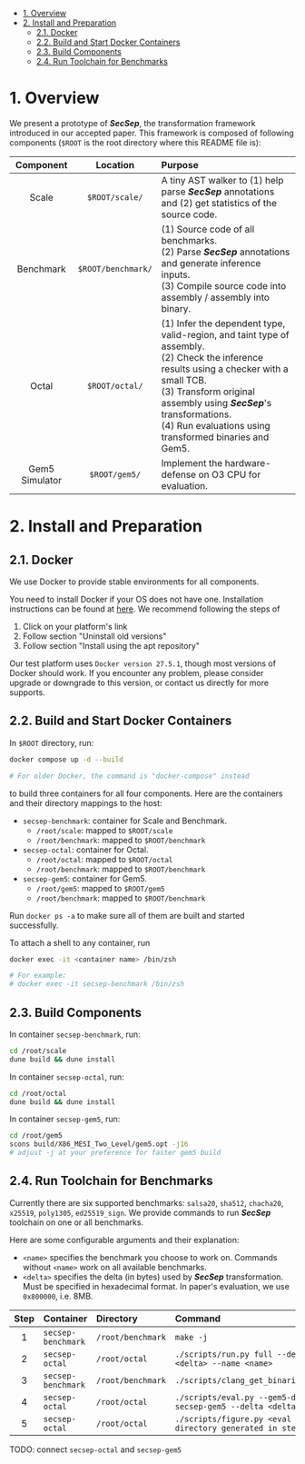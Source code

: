 <!-- @import "[TOC]" {cmd="toc" depthFrom=1 depthTo=6 orderedList=false} -->

<!-- code_chunk_output -->

- [1. Overview](#1-overview)
- [2. Install and Preparation](#2-install-and-preparation)
  - [2.1. Docker](#21-docker)
  - [2.2. Build and Start Docker Containers](#22-build-and-start-docker-containers)
  - [2.3. Build Components](#23-build-components)
  - [2.4. Run Toolchain for Benchmarks](#24-run-toolchain-for-benchmarks)

<!-- /code_chunk_output -->



# 1. Overview

We present a prototype of ***SecSep***, the transformation framework introduced in our accepted paper.
This framework is composed of following components (`$ROOT` is the root directory where this README file is):

|Component|Location|Purpose|
|:-:|:-:|:-|
|Scale|`$ROOT/scale/`|A tiny AST walker to (1) help parse ***SecSep*** annotations and (2) get statistics of the source code.|
|Benchmark|`$ROOT/benchmark/`| (1) Source code of all benchmarks. <br>(2) Parse ***SecSep*** annotations and generate inference inputs. <br>(3) Compile source code into assembly / assembly into binary.|
|Octal|`$ROOT/octal/`| (1) Infer the dependent type, valid-region, and taint type of assembly. <br>(2) Check the inference results using a checker with a small TCB. <br>(3) Transform original assembly using ***SecSep***'s transformations. <br>(4) Run evaluations using transformed binaries and Gem5.|
|Gem5 Simulator|`$ROOT/gem5/`|Implement the hardware-defense on O3 CPU for evaluation.|

# 2. Install and Preparation

## 2.1. Docker

We use Docker to provide stable environments for all components.

You need to install Docker if your OS does not have one.
Installation instructions can be found at [here](https://docs.docker.com/engine/install/).
We recommend following the steps of
1. Click on your platform's link
2. Follow section "Uninstall old versions"
3. Follow section "Install using the apt repository"

Our test platform uses `Docker version 27.5.1`, though most versions of Docker should work.
If you encounter any problem, please consider upgrade or downgrade to this version, or contact us directly for more supports.

## 2.2. Build and Start Docker Containers

In `$ROOT` directory, run:
```bash
docker compose up -d --build

# For older Docker, the command is "docker-compose" instead
```
to build three containers for all four components.
Here are the containers and their directory mappings to the host:

* `secsep-benchmark`: container for Scale and Benchmark.
  * `/root/scale`: mapped to `$ROOT/scale`
  * `/root/benchmark`: mapped to `$ROOT/benchmark`
* `secsep-octal`: container for Octal.
  * `/root/octal`: mapped to `$ROOT/octal`
  * `/root/benchmark`: mapped to `$ROOT/benchmark`
* `secsep-gem5`: container for Gem5.
  * `/root/gem5`: mapped to `$ROOT/gem5`
  * `/root/benchmark`: mapped to `$ROOT/benchmark`

Run `docker ps -a` to make sure all of them are built and started successfully.

To attach a shell to any container, run
```bash
docker exec -it <container name> /bin/zsh

# For example:
# docker exec -it secsep-benchmark /bin/zsh
```

## 2.3. Build Components

In container `secsep-benchmark`, run:
```bash
cd /root/scale
dune build && dune install
```

In container `secsep-octal`, run:
```bash
cd /root/octal
dune build && dune install
```

In container `secsep-gem5`, run:
```bash
cd /root/gem5
scons build/X86_MESI_Two_Level/gem5.opt -j16
# adjust -j at your preference for faster gem5 build
```

## 2.4. Run Toolchain for Benchmarks

Currently there are six supported benchmarks: `salsa20`, `sha512`, `chacha20`, `x25519`, `poly1305`, `ed25519_sign`.
We provide commands to run ***SecSep*** toolchain on one or all benchmarks.

Here are some configurable arguments and their explanation:
* `<name>` specifies the benchmark you choose to work on.
  Commands without `<name>` work on all available benchmarks.
* `<delta>` specifies the delta (in bytes) used by ***SecSep*** transformation.
  Must be specified in hexadecimal format.
  In paper's evaluation, we use `0x800000`, i.e. 8MB.

|Step|Container|Directory|Command|
|:-:|:-|:-|:-|
|1|`secsep-benchmark`|`/root/benchmark`|`make -j`|
|2|`secsep-octal`    |`/root/octal`    |`./scripts/run.py full --delta <delta> --name <name>`|
|3|`secsep-benchmark`|`/root/benchmark`|`./scripts/clang_get_binaries.py`|
|4|`secsep-octal`    |`/root/octal`    |`./scripts/eval.py --gem5-docker secsep-gem5 --delta <delta>` |
|5|`secsep-octal`    |`/root/octal`    |`./scripts/figure.py <eval directory generated in step 4>` |

TODO: connect `secsep-octal` and `secsep-gem5`
